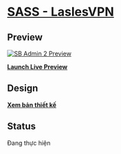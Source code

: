 # [SASS - LaslesVPN](#)


## Preview

[![SB Admin 2 Preview](https://i.pinimg.com/originals/96/82/8e/96828e8d25fefb620b081e068187bfde.jpg)](https://github.com/VentiKTDev/Landingpage/tree/main/LaslesVPN)

**[Launch Live Preview](https://ventiktdev.github.io/Landingpage/LaslesVPN/)**
## Design

**[Xem bản thiết kế](https://www.figma.com/community/file/858999227165747995)**

## Status

Đang thực hiện


